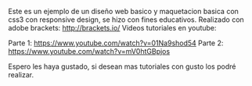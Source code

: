 Este es un ejemplo de un diseño web basico y maquetacion basica con css3 con responsive design, se hizo con fines educativos.
Realizado con adobe brackets: http://brackets.io/
Videos tutoriales en youtube:

Parte 1: https://www.youtube.com/watch?v=01Na9shod54
Parte 2: https://www.youtube.com/watch?v=mV0htGBpjos

Espero les haya gustado, si desean mas tutoriales con gusto los podr&eacute; realizar.

